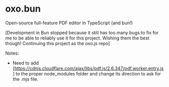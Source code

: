 # oxo.bun
Open-source full-feature PDF editor in TypeScript (and bun!)

[Development in Bun stopped because it still has too many bugs to fix for me to be able to reliably use it for this project. Wishing them the best though!
Continuing this project as the oxo.js repo]


Notes:
- Need to add [https://cdnjs.cloudflare.com/ajax/libs/pdf.js/2.6.347/pdf.worker.entry.js] to the proper node_modules folder and change its direction to ask for the .mjs file.